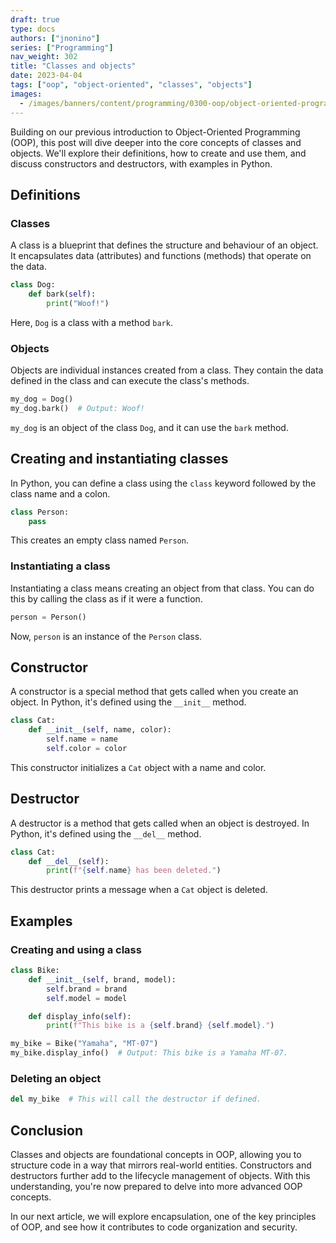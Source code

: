```yaml
---
draft: true
type: docs
authors: ["jnonino"]
series: ["Programming"]
nav_weight: 302
title: "Classes and objects"
date: 2023-04-04
tags: ["oop", "object-oriented", "classes", "objects"]
images:
  - /images/banners/content/programming/0300-oop/object-oriented-programming.png
---
```


Building on our previous introduction to Object-Oriented Programming (OOP), this post will dive deeper into the core concepts of classes and objects. We'll explore their definitions, how to create and use them, and discuss constructors and destructors, with examples in Python.

## Definitions

### Classes

A class is a blueprint that defines the structure and behaviour of an object. It encapsulates data (attributes) and functions (methods) that operate on the data.

```python
class Dog:
    def bark(self):
        print("Woof!")
```

Here, `Dog` is a class with a method `bark`.

### Objects

Objects are individual instances created from a class. They contain the data defined in the class and can execute the class's methods.

```python
my_dog = Dog()
my_dog.bark()  # Output: Woof!
```

`my_dog` is an object of the class `Dog`, and it can use the `bark` method.

## Creating and instantiating classes

In Python, you can define a class using the `class` keyword followed by the class name and a colon.

```python
class Person:
    pass
```

This creates an empty class named `Person`.

### Instantiating a class

Instantiating a class means creating an object from that class. You can do this by calling the class as if it were a function.

```python
person = Person()
```

Now, `person` is an instance of the `Person` class.

## Constructor

A constructor is a special method that gets called when you create an object. In Python, it's defined using the `__init__` method.

```python
class Cat:
    def __init__(self, name, color):
        self.name = name
        self.color = color
```

This constructor initializes a `Cat` object with a name and color.

## Destructor

A destructor is a method that gets called when an object is destroyed. In Python, it's defined using the `__del__` method.

```python
class Cat:
    def __del__(self):
        print(f"{self.name} has been deleted.")
```

This destructor prints a message when a `Cat` object is deleted.

## Examples

### Creating and using a class

```python
class Bike:
    def __init__(self, brand, model):
        self.brand = brand
        self.model = model

    def display_info(self):
        print(f"This bike is a {self.brand} {self.model}.")

my_bike = Bike("Yamaha", "MT-07")
my_bike.display_info()  # Output: This bike is a Yamaha MT-07.
```

### Deleting an object

```python
del my_bike  # This will call the destructor if defined.
```

## Conclusion

Classes and objects are foundational concepts in OOP, allowing you to structure code in a way that mirrors real-world entities. Constructors and destructors further add to the lifecycle management of objects. With this understanding, you're now prepared to delve into more advanced OOP concepts.

In our next article, we will explore encapsulation, one of the key principles of OOP, and see how it contributes to code organization and security.
